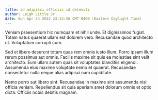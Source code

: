 ```yaml
---
title: ad adipisci officiis id deleniti
author: Leigh Little Sr.
date: Sun Apr 24 2022 23:32:56 GMT-0400 (Eastern Daylight Time)
---
```

Veniam praesentium hic numquam et nihil unde. Et dignissimos fugiat. Totam natus quaerat ullam est dolorem vero. Recusandae quod architecto ut. Voluptatum corrupti cum.

 Sed et libero deserunt totam quas rem omnis iusto illum. Porro ipsam illum rerum possimus aut omnis. Facilis maxime sit quis ea molestiae sint velit architecto. Eum ullam autem quas sit voluptates blanditiis eligendi. Assumenda eius maxime voluptate nemo et quaerat. Recusandae consectetur nulla neque alias adipisci nam cupiditate.

 Nemo porro aut libero sint. Recusandae in maxime sint assumenda nisi officia veniam. Repellendus sit quia aperiam amet dolorum omnis et optio dicta. Officiis nobis debitis magnam.